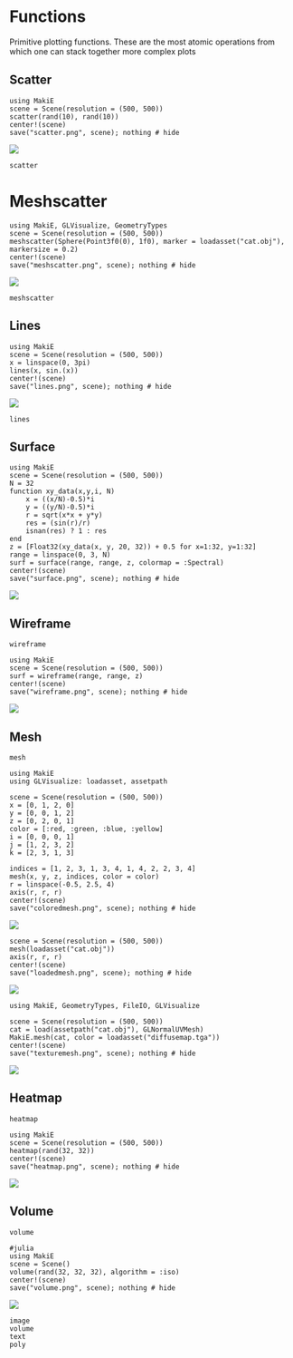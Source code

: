 # Functions

Primitive plotting functions.
These are the most atomic operations from which one can stack together more complex plots


## Scatter

```@example
using MakiE
scene = Scene(resolution = (500, 500))
scatter(rand(10), rand(10))
center!(scene)
save("scatter.png", scene); nothing # hide
```

![](scatter.png)

```@docs
scatter
```

# Meshscatter

```@example
using MakiE, GLVisualize, GeometryTypes
scene = Scene(resolution = (500, 500))
meshscatter(Sphere(Point3f0(0), 1f0), marker = loadasset("cat.obj"), markersize = 0.2)
center!(scene)
save("meshscatter.png", scene); nothing # hide
```
![](meshscatter.png)


```@docs
meshscatter
```

## Lines

```@example
using MakiE
scene = Scene(resolution = (500, 500))
x = linspace(0, 3pi)
lines(x, sin.(x))
center!(scene)
save("lines.png", scene); nothing # hide
```

![](lines.png)

```@docs
lines
```

## Surface

```@example surf
using MakiE
scene = Scene(resolution = (500, 500))
N = 32
function xy_data(x,y,i, N)
    x = ((x/N)-0.5)*i
    y = ((y/N)-0.5)*i
    r = sqrt(x*x + y*y)
    res = (sin(r)/r)
    isnan(res) ? 1 : res
end
z = [Float32(xy_data(x, y, 20, 32)) + 0.5 for x=1:32, y=1:32]
range = linspace(0, 3, N)
surf = surface(range, range, z, colormap = :Spectral)
center!(scene)
save("surface.png", scene); nothing # hide
```

![](surface.png)


## Wireframe

```@docs
wireframe
```

```@example surf
using MakiE
scene = Scene(resolution = (500, 500))
surf = wireframe(range, range, z)
center!(scene)
save("wireframe.png", scene); nothing # hide
```
![](wireframe.png)


## Mesh

```@docs
mesh
```

```@example mesh
using MakiE
using GLVisualize: loadasset, assetpath

scene = Scene(resolution = (500, 500))
x = [0, 1, 2, 0]
y = [0, 0, 1, 2]
z = [0, 2, 0, 1]
color = [:red, :green, :blue, :yellow]
i = [0, 0, 0, 1]
j = [1, 2, 3, 2]
k = [2, 3, 1, 3]

indices = [1, 2, 3, 1, 3, 4, 1, 4, 2, 2, 3, 4]
mesh(x, y, z, indices, color = color)
r = linspace(-0.5, 2.5, 4)
axis(r, r, r)
center!(scene)
save("coloredmesh.png", scene); nothing # hide
```
![](coloredmesh.png)


```@example mesh
scene = Scene(resolution = (500, 500))
mesh(loadasset("cat.obj"))
axis(r, r, r)
center!(scene)
save("loadedmesh.png", scene); nothing # hide
```
![](loadedmesh.png)

```@example mesh
using MakiE, GeometryTypes, FileIO, GLVisualize

scene = Scene(resolution = (500, 500))
cat = load(assetpath("cat.obj"), GLNormalUVMesh)
MakiE.mesh(cat, color = loadasset("diffusemap.tga"))
center!(scene)
save("texturemesh.png", scene); nothing # hide
```
![](texturemesh.png)

## Heatmap

```@docs
heatmap
```

```@example heatmap
using MakiE
scene = Scene(resolution = (500, 500))
heatmap(rand(32, 32))
center!(scene)
save("heatmap.png", scene); nothing # hide
```
![](heatmap.png)


## Volume

```@docs
volume

```

```@example volume
#julia
using MakiE
scene = Scene()
volume(rand(32, 32, 32), algorithm = :iso)
center!(scene)
save("volume.png", scene); nothing # hide
```
![](volume.png)


```
image
volume
text
poly
```
